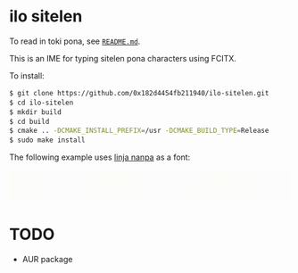 # ilo sitelen

To read in toki pona, see [`README.md`](https://github.com/0x182d4454fb211940/ilo-sitelen/blob/master/README.md).

This is an IME for typing sitelen pona characters using FCITX.

To install:

```bash
$ git clone https://github.com/0x182d4454fb211940/ilo-sitelen.git
$ cd ilo-sitelen
$ mkdir build
$ cd build
$ cmake .. -DCMAKE_INSTALL_PREFIX=/usr -DCMAKE_BUILD_TYPE=Release
$ sudo make install
```

The following example uses [linja nanpa](https://github.com/ETBCOR/nasin-nanpa) as a font:

![Example input](https://raw.githubusercontent.com/0x182d4454fb211940/ilo-sitelen/master/example.gif)

# TODO

- AUR package
